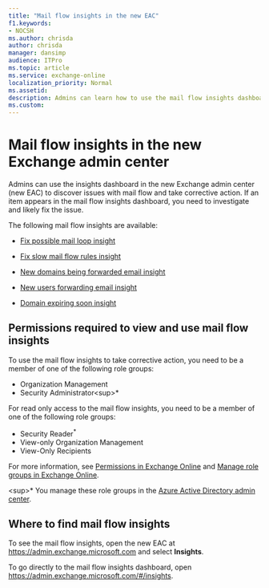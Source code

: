 ```yaml
---
title: "Mail flow insights in the new EAC"
f1.keywords:
- NOCSH
ms.author: chrisda
author: chrisda
manager: dansimp
audience: ITPro
ms.topic: article
ms.service: exchange-online
localization_priority: Normal
ms.assetid:
description: Admins can learn how to use the mail flow insights dashboard in the new Exchange admin center to find and fix mail flow related issues.
ms.custom:
---
```


# Mail flow insights in the new Exchange admin center

Admins can use the insights dashboard in the new Exchange admin center (new EAC) to discover issues with mail flow and take corrective action. If an item appears in the mail flow insights dashboard, you need to investigate and likely fix the issue.

The following mail flow insights are available:

- [Fix possible mail loop insight](mfi-fix-possible-mail-loop-insight.md)

- [Fix slow mail flow rules insight](mfi-fix-slow-mail-flow-rules-insight.md)

- [New domains being forwarded email insight](mfi-new-domains-being-forwarded-email-insight.md)

- [New users forwarding email insight](mfi-new-users-forwarding-email-insight.md)

- [Domain expiring soon insight](domain-expiry-notification-feature.md)

## Permissions required to view and use mail flow insights

To use the mail flow insights to take corrective action, you need to be a member of one of the following role groups:

- Organization Management
- Security Administrator<sup\>*</sup>

For read only access to the mail flow insights, you need to be a member of one of the following role groups:

- Security Reader<sup>\*</sup>
- View-only Organization Management
- View-Only Recipients

For more information, see [Permissions in Exchange Online](../../permissions-exo/permissions-exo.md) and [Manage role groups in Exchange Online](../../permissions-exo/role-groups.md).

<sup\>*</sup> You manage these role groups in the [Azure Active Directory admin center](https://aad.portal.azure.com).

## Where to find mail flow insights

To see the mail flow insights, open the new EAC at <https://admin.exchange.microsoft.com> and select **Insights**.

To go directly to the mail flow insights dashboard, open <https://admin.exchange.microsoft.com/#/insights>.
